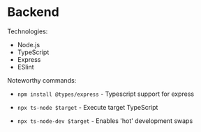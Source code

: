 # Backend

Technologies:

- Node.js
- TypeScript
- Express
- ESlint

Noteworthy commands:

- `npm install @types/express` - Typescript support for express

- `npx ts-node $target` - Execute target TypeScript

- `npx ts-node-dev $target` - Enables 'hot' development swaps


